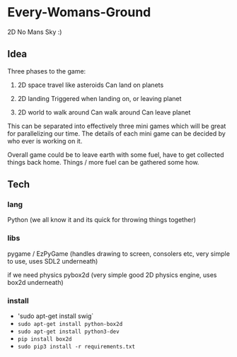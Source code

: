 # Every-Womans-Ground
2D No Mans Sky :)

## Idea ##

Three phases to the game:

1. 2D space travel like asteroids
Can land on planets

2. 2D landing
Triggered when landing on, or leaving planet

3. 2D world to walk around
Can walk around
Can leave planet

This can be separated into effectively three mini games which will be great for parallelizing our time. The details of each mini game can be decided by who ever is working on it.

Overall game could be to leave earth with some fuel, have to get collected things back home. Things / more fuel can be gathered some how.

## Tech ##

### lang ###
Python (we all know it and its quick for throwing things together)

### libs ###
pygame / EzPyGame (handles drawing to screen, consolers etc, very simple to use, uses SDL2 underneath)

if we need physics pybox2d (very simple good 2D physics engine, uses box2d underneath)

### install ###
* 'sudo apt-get install swig`
* `sudo apt-get install python-box2d`
* `sudo apt-get install python3-dev`
* `pip install box2d`
* `sudo pip3 install -r requirements.txt`




